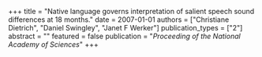 +++
title = "Native language governs interpretation of salient speech sound differences at 18 months."
date = 2007-01-01
authors = ["Christiane Dietrich", "Daniel Swingley", "Janet F Werker"]
publication_types = ["2"]
abstract = ""
featured = false
publication = "*Proceeding of the National Academy of Sciences*"
+++

